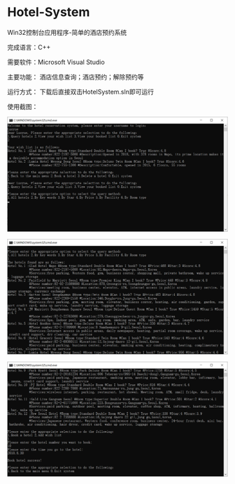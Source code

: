 # Hotel-System
Win32控制台应用程序-简单的酒店预约系统

完成语言：C++

需要软件：Microsoft Visual Studio

主要功能：
酒店信息查询；酒店预约；解除预约等

运行方式：
下载后直接双击HotelSystem.sln即可运行

使用截图：

![Inage text](https://github.com/RunBoo/Hotel-System/blob/master/img/20200704144334.png)

![Inage text](https://github.com/RunBoo/Hotel-System/blob/master/img/20200704144353.png)

![Inage text](https://github.com/RunBoo/Hotel-System/blob/master/img/20200704144423.png)
